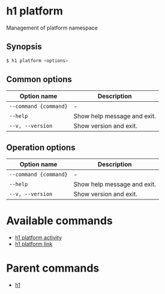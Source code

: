 
# h1 platform

Management of platform namespace

## Synopsis

```bash
$ h1 platform <options>
```

## Common options

| Option name               | Description                 |
| ------------------------- | --------------------------- |
| ```--command {command}``` | -                           |
| ```--help```              | Show help message and exit. |
| ```--v, --version```      | Show version and exit.      |

## Operation options

| Option name               | Description                 |
| ------------------------- | --------------------------- |
| ```--command {command}``` | -                           |
| ```--help```              | Show help message and exit. |
| ```--v, --version```      | Show version and exit.      |

# Available commands

* [h1 platform activity](./activity/README.md)
* [h1 platform link](./link/README.md)

# Parent commands

* [h1](./../README.md)
